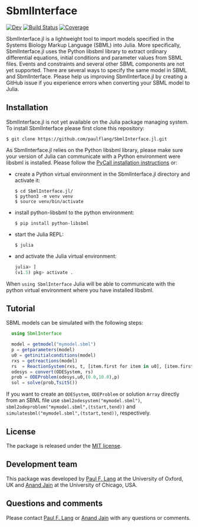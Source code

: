 # SbmlInterface

<!---[![Stable](https://img.shields.io/badge/docs-stable-blue.svg)](https://paulflang.github.io/SbmlInterface.jl/stable)--->
[![Dev](https://img.shields.io/badge/docs-dev-blue.svg)](https://paulflang.github.io/SbmlInterface.jl/dev)
[![Build Status](https://github.com/paulflang/SbmlInterface.jl/workflows/CI/badge.svg)](https://github.com/paulflang/SbmlInterface.jl/actions)
[![Coverage](https://codecov.io/gh/paulflang/SbmlInterface.jl/branch/main/graph/badge.svg)](https://codecov.io/gh/paulflang/SbmlInterface.jl)

SbmlInterface.jl is a lightweight tool to import models specified in the Systems Biology Markup Language (SBML) into Julia. More specifically, SbmlInterface.jl uses the Python libsbml library to extract ordinary differential equations, initial conditions and parameter values from SBML files. Events and constraints and several other SBML components are not yet supported. There are several ways to specify the same model in SBML and SbmlInterface. Please help us improving SbmlInterface.jl by creating a GitHub issue if you experience errors when converting your SBML model to Julia.

## Installation
SbmlInterface.jl is not yet available on the Julia package managing system. To install SbmlInterface please first clone this repository:
  ```
  $ git clone https://github.com/paulflang/SbmlInterface.jl.git
  ```
As SbmlInterface.jl relies on the Python libsbml library, please make sure your version of Julia can communicate with a Python environment were libsbml is installed. Please follow the [PyCall installation instructions](https://github.com/JuliaPy/PyCall.jl) or:
* create a Python virtual environment in the SbmlInterface.jl directory and activate it:
  ```
  $ cd SbmlInterface.jl/
  $ python3 -m venv venv
  $ source venv/bin/activate
  ```
* install python-libsbml to the python environment:
  ```
  $ pip install python-libsbml
  ```
* start the Julia REPL:
  ```
  $ julia
  ```
* and activate the Julia virtual environment:
  ```julia
  julia> ]
  (v1.5) pkg> activate .
  ```
When `using SbmlInterface` Julia will be able to communicate with the python virtual environment where you have installed libsbml.


## Tutorial
SBML models can be simulated with the following steps:
  ```julia
    using SbmlInterface

    model = getmodel("mymodel.sbml")
    p = getparameters(model)
    u0 = getinitialconditions(model)
    rxs = getreactions(model)
    rs  = ReactionSystem(rxs, t, [item.first for item in u0], [item.first for item in p])
    odesys = convert(ODESystem, rs)
    prob = ODEProblem(odesys,u0,(0.0,10.0),p)
    sol = solve(prob,Tsit5())
  ```
If you want to create an `ODESystem`, `ODEProblem` or solution `Array` directly from an SBML file use `sbml2odesystem("mymodel.sbml")`, `sbml2odeproblem("mymodel.sbml",(tstart,tend))` and `simulatesbml("mymodel.sbml",(tstart,tend))`, respectively.


## License
The package is released under the [MIT license](https://github.com/paulflang/SbmlInterface.jl/blob/main/LICENSE).


## Development team
This package was developed by [Paul F. Lang](https://www.linkedin.com/in/paul-lang-7b54a81a3/) at the University of Oxford, UK and [Anand Jain](https://github.com/anandijain) at the University of Chicago, USA.


## Questions and comments
Please contact [Paul F. Lang](mailto:paul.lang@wolfson.ox.ac.uk) or [Anand Jain](mailto:anandj@uchicago.edu) with any questions or comments.
